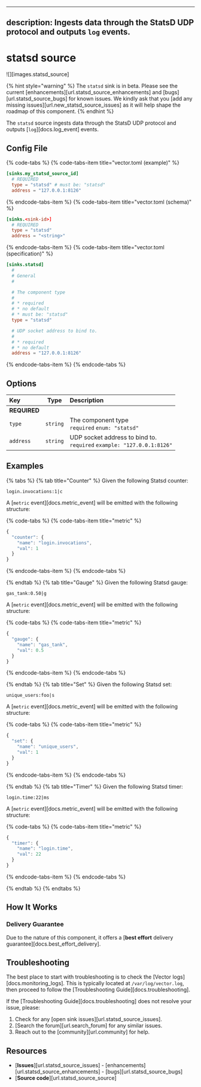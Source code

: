 

---
description: Ingests data through the StatsD UDP protocol and outputs `log` events.
---

<!--
     THIS FILE IS AUTOOGENERATED!

     To make changes please edit the template located at:

     scripts/generate/templates/docs/usage/configuration/sources/statsd.md.erb
-->

# statsd source

![][images.statsd_source]

{% hint style="warning" %}
The `statsd` sink is in beta. Please see the current
[enhancements][url.statsd_source_enhancements] and
[bugs][url.statsd_source_bugs] for known issues.
We kindly ask that you [add any missing issues][url.new_statsd_source_issues]
as it will help shape the roadmap of this component.
{% endhint %}

The `statsd` source ingests data through the StatsD UDP protocol and outputs [`log`][docs.log_event] events.

## Config File

{% code-tabs %}
{% code-tabs-item title="vector.toml (example)" %}
```toml
[sinks.my_statsd_source_id]
  # REQUIRED
  type = "statsd" # must be: "statsd"
  address = "127.0.0.1:8126"
```
{% endcode-tabs-item %}
{% code-tabs-item title="vector.toml (schema)" %}
```toml
[sinks.<sink-id>]
  # REQUIRED
  type = "statsd"
  address = "<string>"
```
{% endcode-tabs-item %}
{% code-tabs-item title="vector.toml (specification)" %}
```toml
[sinks.statsd]
  #
  # General
  #

  # The component type
  # 
  # * required
  # * no default
  # * must be: "statsd"
  type = "statsd"

  # UDP socket address to bind to.
  # 
  # * required
  # * no default
  address = "127.0.0.1:8126"
```
{% endcode-tabs-item %}
{% endcode-tabs %}

## Options

| Key  | Type  | Description |
|:-----|:-----:|:------------|
| **REQUIRED** | | |
| `type` | `string` | The component type<br />`required` `enum: "statsd"` |
| `address` | `string` | UDP socket address to bind to.<br />`required` `example: "127.0.0.1:8126"` |

## Examples

{% tabs %}
{% tab title="Counter" %}
Given the following Statsd counter:

```
login.invocations:1|c
```

A [`metric` event][docs.metric_event] will be emitted with the following structure:

{% code-tabs %}
{% code-tabs-item title="metric" %}
```javascript
{
  "counter": {
    "name": "login.invocations",
    "val": 1
  }
}
```
{% endcode-tabs-item %}
{% endcode-tabs %}

{% endtab %}
{% tab title="Gauge" %}
Given the following Statsd gauge:

```
gas_tank:0.50|g
```

A [`metric` event][docs.metric_event] will be emitted with the following structure:

{% code-tabs %}
{% code-tabs-item title="metric" %}
```javascript
{
  "gauge": {
    "name": "gas_tank",
    "val": 0.5
  }
}
```
{% endcode-tabs-item %}
{% endcode-tabs %}

{% endtab %}
{% tab title="Set" %}
Given the following Statsd set:

```
unique_users:foo|s
```

A [`metric` event][docs.metric_event] will be emitted with the following structure:

{% code-tabs %}
{% code-tabs-item title="metric" %}
```javascript
{
  "set": {
    "name": "unique_users",
    "val": 1
  }
}
```
{% endcode-tabs-item %}
{% endcode-tabs %}

{% endtab %}
{% tab title="Timer" %}
Given the following Statsd timer:

```
login.time:22|ms 
```

A [`metric` event][docs.metric_event] will be emitted with the following structure:

{% code-tabs %}
{% code-tabs-item title="metric" %}
```javascript
{
  "timer": {
    "name": "login.time",
    "val": 22
  }
}
```
{% endcode-tabs-item %}
{% endcode-tabs %}

{% endtab %}
{% endtabs %}

## How It Works

### Delivery Guarantee

Due to the nature of this component, it offers a
[**best effort** delivery guarantee][docs.best_effort_delivery].

## Troubleshooting

The best place to start with troubleshooting is to check the
[Vector logs][docs.monitoring_logs]. This is typically located at
`/var/log/vector.log`, then proceed to follow the
[Troubleshooting Guide][docs.troubleshooting].

If the [Troubleshooting Guide][docs.troubleshooting] does not resolve your
issue, please:

1. Check for any [open sink issues][url.statsd_source_issues].
2. [Search the forum][url.search_forum] for any similar issues.
2. Reach out to the [community][url.community] for help.

## Resources

* [**Issues**][url.statsd_source_issues] - [enhancements][url.statsd_source_enhancements] - [bugs][url.statsd_source_bugs]
* [**Source code**][url.statsd_source_source]
